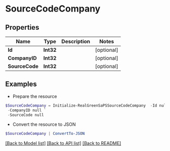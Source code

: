 # SourceCodeCompany
## Properties

Name | Type | Description | Notes
------------ | ------------- | ------------- | -------------
**Id** | **Int32** |  | [optional] 
**CompanyID** | **Int32** |  | [optional] 
**SourceCode** | **Int32** |  | [optional] 

## Examples

- Prepare the resource
```powershell
$SourceCodeCompany = Initialize-RealGreenSaPSSourceCodeCompany  -Id null `
 -CompanyID null `
 -SourceCode null
```

- Convert the resource to JSON
```powershell
$SourceCodeCompany | ConvertTo-JSON
```

[[Back to Model list]](../README.md#documentation-for-models) [[Back to API list]](../README.md#documentation-for-api-endpoints) [[Back to README]](../README.md)

